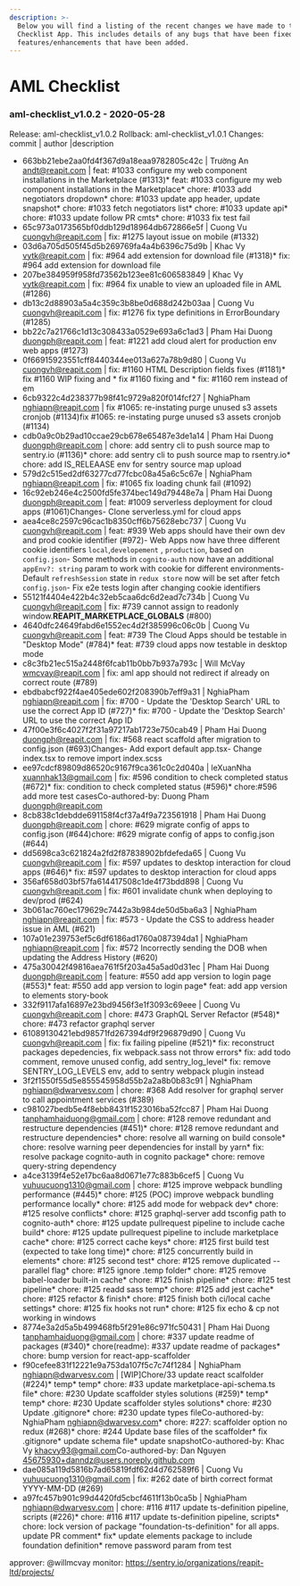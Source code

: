 ```yaml
---
description: >-
  Below you will find a listing of the recent changes we have made to the AML
  Checklist App. This includes details of any bugs that have been fixed or
  features/enhancements that have been added.
---
```


# AML Checklist
### aml-checklist_v1.0.2 - 2020-05-28
  
Release: aml-checklist_v1.0.2
Rollback: aml-checklist_v1.0.1
Changes:
commit | author |description
  
- 663bb21ebe2aa0fd4f367d9a18eaa9782805c42c | Trường An <andt@reapit.com> | feat: #1033 configure my web component installations in the Marketplace (#1313)* feat: #1033 configure my web component installations in the Marketplace* chore: #1033 add negotiators dropdown* chore: #1033 update app header, update snapshot* chore: #1033 fetch negotiators list* chore: #1033 update api* chore: #1033 update follow PR cmts* chore: #1033 fix test fail
- 65c973a0173565bf0ddb129d18964db672866e5f | Cuong Vu <cuongvh@reapit.com> | fix: #1275 layout issue on mobile (#1332)
- 03d6a705d505f45d5b269769fa4a4b6396c75d9b | Khac Vy <vytk@reapit.com> | fix: #964 add extension for download file (#1318)* fix: #964 add extension for download file
- 207be384959f958fd73562b123ee81c606583849 | Khac Vy <vytk@reapit.com> | fix: #964 fix unable to view an uploaded file in AML (#1286)
- db13c2d88903a5a4c359c3b8be0d688d242b03aa | Cuong Vu <cuongvh@reapit.com> | fix: #1276 fix type definitions in ErrorBoundary (#1285)
- bb22c7a21766c1d13c308433a0529e693a6c1ad3 | Pham Hai Duong <duongph@reapit.com> | feat: #1221 add cloud alert for production env web apps (#1273)
- 0f66915923551cff8440344ee013a627a78b9d80 | Cuong Vu <cuongvh@reapit.com> | fix: #1160 HTML Description fields fixes (#1181)* fix #1160 WIP fixing <Editor> and <HTMLRender>* fix #1160 fixing <Editor> and <HTMLRender>* fix: #1160 rem instead of em
- 6cb9322c4d238377b98f41c9729a820f014fcf27 | NghiaPham <nghiapn@reapit.com> | fix #1065: re-instating purge unused s3 assets cronjob (#1134)fix #1065: re-instating purge unused s3 assets cronjob (#1134)
- cdb0a9c0b29ad10ccae29cb678e65487e3de1a14 | Pham Hai Duong <duongph@reapit.com> | chore: add sentry cli to push source map to sentry.io (#1136)* chore: add sentry cli to push source map to rsentry.io* chore: add IS_RELEAASE env for sentry source map upload
- 579d2c515ed2df63277cd77fcbc08a45a6c5c67e | NghiaPham <nghiapn@reapit.com> | fix: #1065 fix loading chunk fail (#1092)
- 16c92eb246e4c2500fd5fe374bec149d79448e7a | Pham Hai Duong <duongph@reapit.com> | feat: #1009 serverless deployment for cloud apps (#1061)Changes- Clone serverless.yml for cloud apps
- aea4ce8c2597c96cac1b8350cff6b75628ebc737 | Cuong Vu <cuongvh@reapit.com> | feat: #939 Web apps should have their own dev and prod cookie identifier (#972)- Web Apps now have three different cookie identifiers `local`,`developement` , `production`, based on `config.json`- Some methods in `cognito-auth` now have an additional `appEnv?: string` param to work with cookie for different environments- Default `refreshSession` state in `redux store` now will be set after fetch `config.json`- Fix e2e tests login after changing cookie identifiers
- 55121f4404e422b4c32eb5caa6dc6d2ead7c734b | Cuong Vu <cuongvh@reapit.com> | fix: #739 cannot assign to readonly window.__REAPIT_MARKETPLACE_GLOBALS__ (#800)
- 4640dfc24649fabd6e1552ec4d2f385996c06c0b | Cuong Vu <cuongvh@reapit.com> | feat: #739 The Cloud Apps should be testable in "Desktop Mode" (#784)* feat: #739 cloud apps now testable in desktop mode
- c8c3fb21ec515a2448f6fcab11b0bb7b937a793c | Will McVay <wmcvay@reapit.com> | fix: aml app should not redirect if already on correct route (#789)
- ebdbabcf922f4ae405ede602f208390b7eff9a31 | NghiaPham <nghiapn@reapit.com> | fix: #700 - Update the 'Desktop Search' URL to use the correct App ID (#727)* fix: #700 - Update the 'Desktop Search' URL to use the correct App ID
- 47f00e3f6c4027f2f31a97217ab1723e750cab49 | Pham Hai Duong <duongph@reapit.com> | fix: #568 react scaffold after migration to config.json (#693)Changes- Add export default app.tsx- Change index.tsx to remove import index.scss
- ee97cdcf89809d86520c9167f9ca361c0c2d040a | leXuanNha <xuannhak13@gmail.com> | fix: #596 condition to check completed status (#672)* fix: condition to check completed status (#596)* chore:#596 add more test casesCo-authored-by: Duong Pham <duongph@reapit.com>
- 8cb838c1debdde691158f4cf37a4f9a723561918 | Pham Hai Duong <duongph@reapit.com> | chore: #629 migrate config of apps to config.json (#644)chore: #629 migrate config of apps to config.json (#644)
- dd5698ca3c621824a2fd2f87838902bfdefeda65 | Cuong Vu <cuongvh@reapit.com> | fix: #597 updates to desktop interaction for cloud apps (#646)* fix: #597 updates to desktop interaction for cloud apps
- 356af658d03bf57fa614417508c1de4f73bdd898 | Cuong Vu <cuongvh@reapit.com> | fix: #601 invalidate chunk when deploying to dev/prod (#624)
- 3b061ac760ec179629c7442a3b984de50d5ba6a3 | NghiaPham <nghiapn@reapit.com> | fix: #573 - Update the CSS to address header issue in AML (#621)
- 107a01e239753ef5c6df6186ad1760a087394da1 | NghiaPham <nghiapn@reapit.com> | fix: #572 Incorrectly sending the DOB when updating the Address History (#620)
- 475a30042f49816aea761f5f203a45a5ad0d31ec | Pham Hai Duong <duongph@reapit.com> | feature: #550 add app version to login page (#553)* feat: #550 add app version to login page* feat: add app version to elements story-book
- 332f9117afa16897e23bd9456f3e1f3093c69eee | Cuong Vu <cuongvh@reapit.com> | chore: #473 GraphQL Server Refactor (#548)* chore: #473 refactor graphql server
- 61089130421ebd98571fd267394df9f296879d90 | Cuong Vu <cuongvh@reapit.com> | fix: fix failing pipeline (#521)* fix: reconstruct packages depedencies, fix webpack.sass not throw errors* fix: add todo comment, remove unused config, add sentry_log_level* fix: remove SENTRY_LOG_LEVELS env, add to sentry webpack plugin instead
- 3f2f1550f55d5e855545958d55b2a2a8b0b83c91 | NghiaPham <nghiapn@dwarvesv.com> | chore: #368 Add resolver for graphql server to call appointment services (#389)
- c981027bedb5e4f8ebb8431f1523016ba52fcc87 | Pham Hai Duong <tanphamhaiduong@gmail.com> | chore: #128 remove redundant and restructure dependencies (#451)* chore: #128 remove redundant and restructure dependencies* chore: resolve all warning on build console* chore: resolve warning peer dependencies for install by yarn* fix: resolve package cognito-auth in cognito package* chore: remove query-string dependency
- a4ce3139f4e52e17bc6aa8d0671e77c883b6cef5 | Cuong Vu <vuhuucuong1310@gmail.com> | chore: #125 improve webpack bundling performance (#445)* chore: #125 (POC) improve webpack bundling performance locally* chore: #125 add mode for webpack dev* chore: #125 resolve conflicts* chore: #125 graphql-server add tsconfig path to cognito-auth* chore: #125 update pullrequest pipeline to include cache build* chore: #125 update pullrequest pipeline to include marketplace cache* chore: #125 correct cache keys* chore: #125 first build test (expected to take long time)* chore: #125 concurrently build in elements* chore: #125 second test* chore: #125 remove duplicated --parallel flag* chore: #125 ignore .temp folder* chore: #125 remove babel-loader built-in cache* chore: #125 finish pipeline* chore: #125 test pipeline* chore: #125 readd sass temp* chore: #125 add jest cache* chore: #125 refactor & finish* chore: #125 finish both ci/local cache settings* chore: #125 fix hooks not run* chore: #125 fix echo & cp not working in windows
- 8774e3a2d5a5b499468fb5f291e86c971fc50431 | Pham Hai Duong <tanphamhaiduong@gmail.com> | chore: #337 update readme of packages (#340)* chore(readme): #337 update readme of packages* chore: bump version for react-app-scaffolder
- f90cefee831f12221e9a753da107f5c7c74f1284 | NghiaPham <nghiapn@dwarvesv.com> | [WIP]Chore/33 update react scalfolder (#224)* temp* temp* chore: #33 update marketplace-api-schema.ts file* chore: #230 Update scaffolder styles solutions (#259)* temp* temp* chore: #230 Update scaffolder styles solutions* chore: #230 Update .gitignore* chore: #230 update types fileCo-authored-by: NghiaPham <nghiapn@dwarvesv.com>* chore: #227: scaffolder option no redux (#268)* chore: #244 Update base files of the scaffolder* fix .gitignore* update schema file* update snapshotCo-authored-by: Khac Vy <khacvy93@gmail.com>Co-authored-by: Dan Nguyen <45675930+danndz@users.noreply.github.com>
- dae085a119d5816b7ad65819fdf62d4d762589f6 | Cuong Vu <vuhuucuong1310@gmail.com> | fix: #262 date of birth correct format YYYY-MM-DD (#269)
- a97fc457b901c99d4420fd5cbcf4611f13b0ca5b | NghiaPham <nghiapn@dwarvesv.com> | chore: #116 #117 update ts-definition pipeline, scripts (#226)* chore: #116 #117 update ts-definition pipeline, scripts* chore: lock version of package "foundation-ts-definition" for all apps. update PR comment* fix* update elements package to include foundation definition* remove password param from test

approver: @willmcvay
monitor: https://sentry.io/organizations/reapit-ltd/projects/
    

